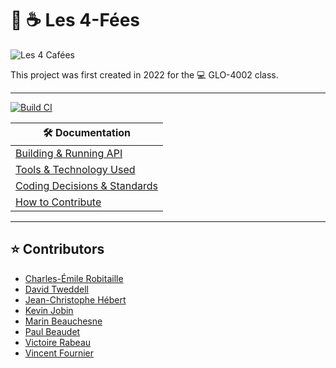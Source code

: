 # 🧚 ☕ Les 4-Fées

![Les 4 Cafées](https://i.ibb.co/f167XmT/Screen-Shot-2022-09-23-at-09-58-14.png)

This project was first created in 2022 for the 💻 GLO-4002 class.

----
[![Build CI](https://github.com/GLO4002UL/projet2022-eq12/actions/workflows/ci.yml/badge.svg?branch=main)](https://github.com/GLO4002UL/projet2022-eq12/actions/workflows/ci.yml)

| 🛠 **Documentation**
|---	
| [Building & Running API](https://github.com/GLO4002UL/projet2022-eq12/wiki/Building-&-Running-API)
| [Tools & Technology Used](https://github.com/GLO4002UL/projet2022-eq12/wiki/Tools-&-Technology-Used)
| [Coding Decisions & Standards](https://github.com/GLO4002UL/projet2022-eq12/wiki/Coding-Decisions-&-Standards)
| [How to Contribute](https://github.com/GLO4002UL/projet2022-eq12/wiki/How-to-Contribute)
	  	
----

## ⭐️ **Contributors**
- [Charles-Émile Robitaille](https://github.com/Charlem33)
- [David Tweddell](https://github.com/Datwe04)
- [Jean-Christophe Hébert](https://github.com/Jean-CHebert)
- [Kevin Jobin](https://github.com/kevinjobin1)
- [Marin Beauchesne ](https://github.com/marinoboi)
- [Paul Beaudet ](https://github.com/paul-ulaval)
- [Victoire Rabeau](https://github.com/Vi)
- [Vincent Fournier](https://github.com/GoalCaufield)
